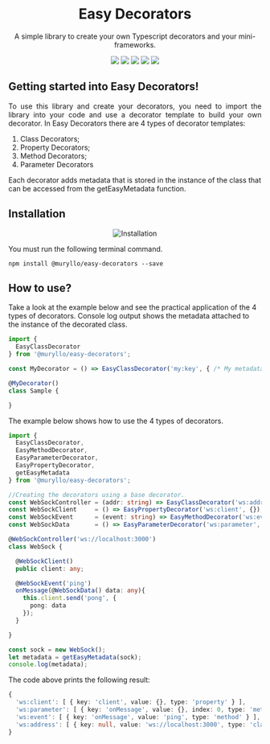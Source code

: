 <h1 align="center">Easy Decorators</h1>
<p align="center">A simple library to create your own Typescript decorators and your mini-frameworks.</p>

<p align="center">
  <img src="https://badgen.net/npm/v/@muryllo/easy-decorators"/>
  <img src="https://badgen.net/npm/dt/@muryllo/easy-decorators"/>
  <img src="https://badgen.net/npm/license/@muryllo/easy-decorators"/>
  <img src="https://badgen.net/npm/types/@muryllo/easy-decorators"/>
  <img src="https://badgen.net/badge/author/MurylloEx/red?icon=label"/>
</p>

## Getting started into Easy Decorators!

<p align="justify">To use this library and create your decorators, you need to import the library into your code and use a decorator template to build your own decorator. In Easy Decorators there are 4 types of decorator templates: 

  1. Class Decorators; 
  2. Property Decorators; 
  3. Method Decorators;
  4. Parameter Decorators

Each decorator adds metadata that is stored in the instance of the class that can be accessed from the getEasyMetadata function.</p>

## Installation

<p align="center">
  <img src="https://nodei.co/npm/@muryllo/easy-decoradors?downloads=true&downloadRank=true&stars=true" alt="Installation"/>
</p>

<p align="justify">You must run the following terminal command.<p>

```
npm install @muryllo/easy-decorators --save
```

## How to use?

Take a look at the example below and see the practical application of the 4 types of decorators. Console log output shows the metadata attached to the instance of the decorated class.

```ts
import { 
  EasyClassDecorator
} from '@muryllo/easy-decorators';

const MyDecorator = () => EasyClassDecorator('my:key', { /* My metadata */ });

@MyDecorator()
class Sample {

}
```

The example below shows how to use the 4 types of decorators.

```ts
import { 
  EasyClassDecorator, 
  EasyMethodDecorator, 
  EasyParameterDecorator, 
  EasyPropertyDecorator, 
  getEasyMetadata 
} from '@muryllo/easy-decorators';

//Creating the decorators using a base decorator.
const WebSockController = (addr: string) => EasyClassDecorator('ws:address', addr);
const WebSockClient     = () => EasyPropertyDecorator('ws:client', {});
const WebSockEvent      = (event: string) => EasyMethodDecorator('ws:event', event);
const WebSockData       = () => EasyParameterDecorator('ws:parameter', {});

@WebSockController('ws://localhost:3000')
class WebSock {

  @WebSockClient()
  public client: any;

  @WebSockEvent('ping')
  onMessage(@WebSockData() data: any){
    this.client.send('pong', {
      pong: data
    });
  }

}

const sock = new WebSock();
let metadata = getEasyMetadata(sock);
console.log(metadata);
```

The code above prints the following result:

```ts
{
  'ws:client': [ { key: 'client', value: {}, type: 'property' } ],
  'ws:parameter': [ { key: 'onMessage', value: {}, index: 0, type: 'method' } ],
  'ws:event': [ { key: 'onMessage', value: 'ping', type: 'method' } ],
  'ws:address': [ { key: null, value: 'ws://localhost:3000', type: 'class' } ]
}
```